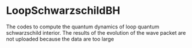 # LoopSchwarzschildBH
The codes to compute the quantum dynamics of loop quantum schwarzschild interior. The results of the evolution of the wave packet are not uploaded because the data are too large
